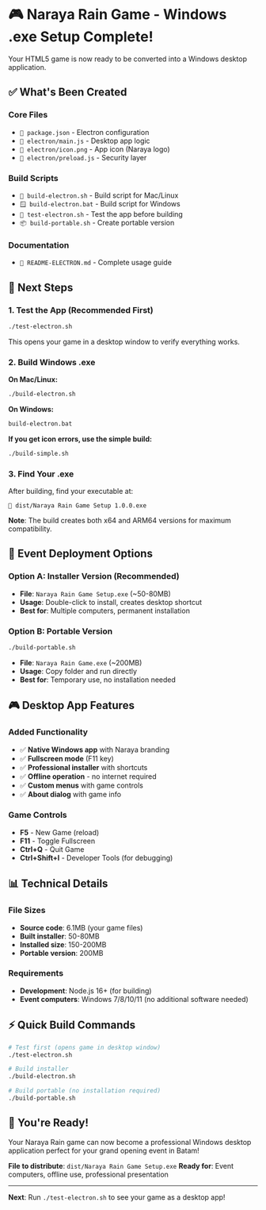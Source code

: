 # 🎮 Naraya Rain Game - Windows .exe Setup Complete!

Your HTML5 game is now ready to be converted into a Windows desktop application.

## ✅ What's Been Created

### Core Files
- `📄 package.json` - Electron configuration
- `📁 electron/main.js` - Desktop app logic
- `📁 electron/icon.png` - App icon (Naraya logo)
- `📁 electron/preload.js` - Security layer

### Build Scripts
- `🐧 build-electron.sh` - Build script for Mac/Linux
- `🪟 build-electron.bat` - Build script for Windows
- `🧪 test-electron.sh` - Test the app before building
- `📦 build-portable.sh` - Create portable version

### Documentation
- `📖 README-ELECTRON.md` - Complete usage guide

## 🚀 Next Steps

### 1. Test the App (Recommended First)
```bash
./test-electron.sh
```
This opens your game in a desktop window to verify everything works.

### 2. Build Windows .exe

**On Mac/Linux:**
```bash
./build-electron.sh
```

**On Windows:**
```cmd
build-electron.bat
```

**If you get icon errors, use the simple build:**
```bash
./build-simple.sh
```

### 3. Find Your .exe
After building, find your executable at:
```
📁 dist/Naraya Rain Game Setup 1.0.0.exe
```

**Note**: The build creates both x64 and ARM64 versions for maximum compatibility.

## 🎯 Event Deployment Options

### Option A: Installer Version (Recommended)
- **File**: `Naraya Rain Game Setup.exe` (~50-80MB)
- **Usage**: Double-click to install, creates desktop shortcut
- **Best for**: Multiple computers, permanent installation

### Option B: Portable Version
```bash
./build-portable.sh
```
- **File**: `Naraya Rain Game.exe` (~200MB)
- **Usage**: Copy folder and run directly
- **Best for**: Temporary use, no installation needed

## 🎮 Desktop App Features

### Added Functionality
- ✅ **Native Windows app** with Naraya branding
- ✅ **Fullscreen mode** (F11 key)
- ✅ **Professional installer** with shortcuts
- ✅ **Offline operation** - no internet required
- ✅ **Custom menus** with game controls
- ✅ **About dialog** with game info

### Game Controls
- **F5** - New Game (reload)
- **F11** - Toggle Fullscreen
- **Ctrl+Q** - Quit Game
- **Ctrl+Shift+I** - Developer Tools (for debugging)

## 📊 Technical Details

### File Sizes
- **Source code**: 6.1MB (your game files)
- **Built installer**: 50-80MB 
- **Installed size**: 150-200MB
- **Portable version**: 200MB

### Requirements
- **Development**: Node.js 16+ (for building)
- **Event computers**: Windows 7/8/10/11 (no additional software needed)

## ⚡ Quick Build Commands

```bash
# Test first (opens game in desktop window)
./test-electron.sh

# Build installer
./build-electron.sh

# Build portable (no installation required)
./build-portable.sh
```

## 🎉 You're Ready!

Your Naraya Rain game can now become a professional Windows desktop application perfect for your grand opening event in Batam!

**File to distribute**: `dist/Naraya Rain Game Setup.exe`
**Ready for**: Event computers, offline use, professional presentation

---
**Next**: Run `./test-electron.sh` to see your game as a desktop app!